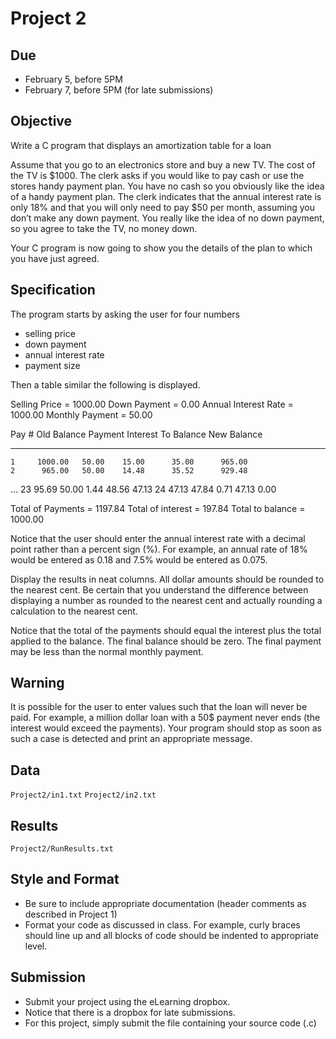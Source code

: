 # Project 2

## Due
* February 5, before 5PM
* February 7, before 5PM (for late submissions)

## Objective
Write a C program that displays an amortization table for a loan

Assume that you go to an electronics store and buy a new TV. The cost of the TV 
is $1000. The clerk asks if you would like to pay cash or use the stores handy 
payment plan. You have no cash so you obviously like the idea of a handy 
payment plan. The clerk indicates that the annual interest rate is only 18% and 
that you will only need to pay $50 per month, assuming you don’t make any down 
payment. You really like the idea of no down payment, so you agree to take the 
TV, no money down.

Your C program is now going to show you the details of the plan to which you have just agreed.

## Specification
The program starts by asking the user for four numbers
* selling price
* down payment
* annual interest rate
* payment size

Then a table similar the following is displayed.

Selling Price        = 1000.00
Down Payment         = 0.00
Annual Interest Rate = 1000.00
Monthly Payment      = 50.00

Pay # Old Balance Payment Interest To Balance New Balance
----- ----------- ------- -------- ---------- -----------
    1     1000.00   50.00    15.00      35.00      965.00
    2      965.00   50.00    14.48      35.52      929.48
...
   23       95.69   50.00     1.44      48.56       47.13
   24       47.13   47.84     0.71      47.13        0.00

Total of Payments =    1197.84
Total of interest =     197.84
Total to balance  =    1000.00

Notice that the user should enter the annual interest rate with a decimal point 
rather than a percent sign (%). For example, an annual rate of 18% would be 
entered as 0.18 and 7.5% would be entered as 0.075.

Display the results in neat columns. All dollar amounts should be rounded to 
the nearest cent. Be certain that you understand the difference between 
displaying a number as rounded to the nearest cent and actually rounding a 
calculation to the nearest cent.

Notice that the total of the payments should equal the interest plus the total 
applied to the balance. The final balance should be zero. The final payment may 
be less than the normal monthly payment.

## Warning
It is possible for the user to enter values such that the loan will never be 
paid. For example, a million dollar loan with a 50$ payment never ends (the 
interest would exceed the payments). Your program should stop as soon as such a 
case is detected and print an appropriate message.

## Data

`Project2/in1.txt`
`Project2/in2.txt`

## Results
`Project2/RunResults.txt`

## Style and Format
* Be sure to include appropriate documentation (header comments as described in 
Project 1)
* Format your code as discussed in class. For example, curly braces should line 
up and all blocks of code should be indented to appropriate level.

## Submission
* Submit your project using the eLearning dropbox.
* Notice that there is a dropbox for late submissions.
* For this project, simply submit the file containing your source code (.c)
